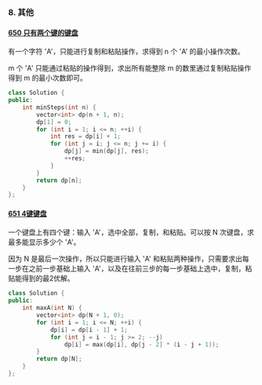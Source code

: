 ### 8. 其他

#### [650 只有两个键的键盘](https://leetcode-cn.com/problems/2-keys-keyboard/)

有一个字符 'A'，只能进行复制和粘贴操作，求得到 n 个 'A' 的最小操作次数。

m 个 'A' 只能通过粘贴的操作得到，求出所有能整除 m 的数里通过复制粘贴操作得到 m 的最小次数即可。

```c++
class Solution {
public:
    int minSteps(int n) {
        vector<int> dp(n + 1, n);
        dp[1] = 0;
        for (int i = 1; i <= n; ++i) {
            int res = dp[i] + 1;
            for (int j = i; j <= n; j += i) {
                dp[j] = min(dp[j], res);
                ++res;
            }
        }
        return dp[n];
    }
};
```

#### [651 4键键盘](https://leetcode-cn.com/problems/4-keys-keyboard/submissions/)

一个键盘上有四个键：输入 'A'，选中全部，复制，和粘贴。可以按 N 次键盘，求最多能显示多少个 'A'。

因为 N 是最后一次操作，所以只能进行输入 'A' 和粘贴两种操作，只需要求出每一步在之前一步基础上输入 'A'，以及在往前三步的每一步基础上选中，复制，粘贴能得到的最2优解。

```c++
class Solution {
public:
    int maxA(int N) {
        vector<int> dp(N + 1, 0);
        for (int i = 1; i <= N; ++i) {
            dp[i] = dp[i - 1] + 1;
            for (int j = i - 1; j >= 2; --j)
                dp[i] = max(dp[i], dp[j - 2] * (i - j + 1));
        }
        return dp[N];
    }
};
```
